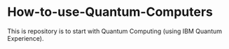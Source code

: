 # How-to-use-Quantum-Computers
This is repository is to start with Quantum Computing (using IBM Quantum Experience). 
